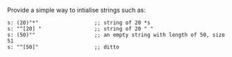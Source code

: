 Provide a simple way to intialise strings such as:

	s: (20)"*"					;; string of 20 *s
	s: "^[20] "					;; string of 20 " "
	s: (50)""					;; an empty string with length of 50, size 51
	s: "^[50]"					;; ditto